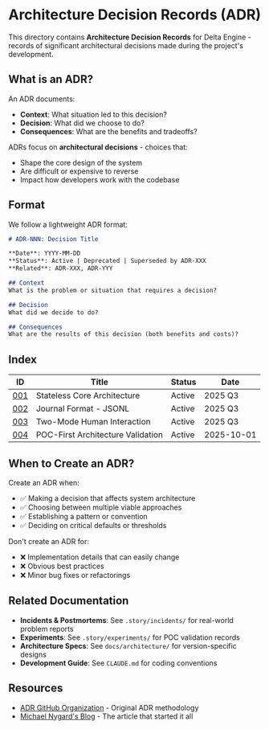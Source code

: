 # Architecture Decision Records (ADR)

This directory contains **Architecture Decision Records** for Delta Engine - records of significant architectural decisions made during the project's development.

## What is an ADR?

An ADR documents:
- **Context**: What situation led to this decision?
- **Decision**: What did we choose to do?
- **Consequences**: What are the benefits and tradeoffs?

ADRs focus on **architectural decisions** - choices that:
- Shape the core design of the system
- Are difficult or expensive to reverse
- Impact how developers work with the codebase

## Format

We follow a lightweight ADR format:

```markdown
# ADR-NNN: Decision Title

**Date**: YYYY-MM-DD
**Status**: Active | Deprecated | Superseded by ADR-XXX
**Related**: ADR-XXX, ADR-YYY

## Context
What is the problem or situation that requires a decision?

## Decision
What did we decide to do?

## Consequences
What are the results of this decision (both benefits and costs)?
```

## Index

| ID | Title | Status | Date |
|----|-------|--------|------|
| [001](./001-stateless-core.md) | Stateless Core Architecture | Active | 2025 Q3 |
| [002](./002-journal-jsonl-format.md) | Journal Format - JSONL | Active | 2025 Q3 |
| [003](./003-human-interaction-modes.md) | Two-Mode Human Interaction | Active | 2025 Q3 |
| [004](./004-poc-first-validation.md) | POC-First Architecture Validation | Active | 2025-10-01 |

## When to Create an ADR?

Create an ADR when:
- ✅ Making a decision that affects system architecture
- ✅ Choosing between multiple viable approaches
- ✅ Establishing a pattern or convention
- ✅ Deciding on critical defaults or thresholds

Don't create an ADR for:
- ❌ Implementation details that can easily change
- ❌ Obvious best practices
- ❌ Minor bug fixes or refactorings

## Related Documentation

- **Incidents & Postmortems**: See `.story/incidents/` for real-world problem reports
- **Experiments**: See `.story/experiments/` for POC validation records
- **Architecture Specs**: See `docs/architecture/` for version-specific designs
- **Development Guide**: See `CLAUDE.md` for coding conventions

## Resources

- [ADR GitHub Organization](https://adr.github.io/) - Original ADR methodology
- [Michael Nygard's Blog](https://cognitect.com/blog/2011/11/15/documenting-architecture-decisions) - The article that started it all
